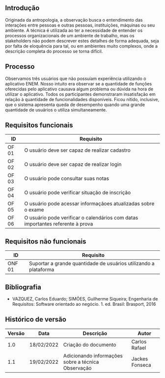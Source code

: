 ## Introdução

Originada da antropologia, a observação busca o entendimento das interações entre pessoas e outras pessoas, instituições, máquinas ou seu ambiente. A técnica é utilizada ao ter a necessidade de entender os processos organizacionais de um ambiente de trabalho, mas os stakeholders não podem descrever estes detalhes de forma adequada, seja por falta de eloquência para tal, ou em ambientes muito complexos, onde a descrição completa do processo se torna difícil.

## Processo

Observamos três usuários que não possuíam experiência utilizando o aplicativo ENEM. Nosso intuito era observar se a quantidade de funções oferecidas pelo aplicativo causava algum problema ou dúvida na hora de utilizar o aplicativo.
Todos os participantes demonstraram insatisfação em relação à quantidade de funcionalidades disponíveis. Ficou nítido, inclusive, que o sistema apresenta queda de desempenho quando uma grande quantidade de usuários o utiliza simultaneamente.

## Requisitos funcionais

| ID | Requisito | 
|----|-----------|
| OF 01 | O usuário deve ser capaz de realizar cadastro |
| OF 02 | O usuário deve ser capaz de realizar login | 
| OF 03 | O usuário pode consultar suas notas |
| OF 04 | O usuário pode verificar situação de inscrição |
| OF 05 | O usuário pode acessar informaçãoes atualizadas sobre o exame |
| OF 06| O usuário pode verificar o calendários com datas importantes referente à prova |

## Requisitos não funcionais

| ID | Requisito | 
|----|-----------|
| ONF 01 | Suportar a grande quantidade de usuários utilizando a plataforma |

## Bibliografia

- VAZQUEZ, Carlos Eduardo; SIMÕES, Guilherme Siqueira; Engenharia de Requisitos: Software orientado ao negócio. 1. ed. Brasil: Brasport, 2016

## Histórico de versão

| Versão | Data       | Descrição                       | Autor                |
| ------ | ---------- | ------------------------------- | -------------------- |
| 1.0    | 18/02/2022 | Criação do documento            | Carlos Rafael    |
| 1.1    | 19/02/2022 | Adicionando informações sobre a técnica Observação          | Jackes Fonseca    |

